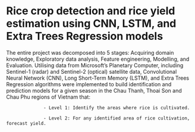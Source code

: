 # Rice crop detection and rice yield estimation using CNN, LSTM, and Extra Trees Regression models
The entire project was decomposed into 5 stages: Acquiring domain knowledge, Exploratory data analysis, Feature engineering, Modelling, and Evaluation. Utilising data from Microsoft’s Planetary Computer, including Sentinel-1 (radar) and Sentinel-2 (optical) satellite data, Convolutional Neural Network (CNN), Long Short-Term Memory (LSTM), and Extra Trees Regression algorithms were implemented to build identification and prediction models for a given season in the Chau Thanh, Thoai Son and Chau Phu regions of Vietnam that:

                  - Level 1: Identify the areas where rice is cultivated.
                  
                  - Level 2: For any identified area of rice cultivation, forecast yield.

